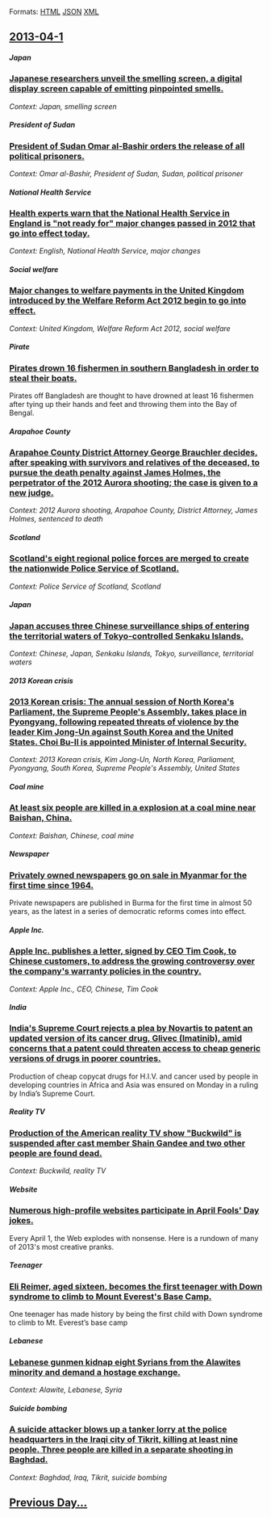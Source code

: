 
Formats: [HTML](2013/04/1/index.html)  [JSON](2013/04/1/index.json)  [XML](2013/04/1/index.xml)  

## [2013-04-1](/news/2013/04/1/index.md)

##### Japan
### [Japanese researchers unveil the smelling screen, a digital display screen capable of emitting pinpointed smells. ](/news/2013/04/1/japanese-researchers-unveil-the-smelling-screen-a-digital-display-screen-capable-of-emitting-pinpointed-smells.md)
_Context: Japan, smelling screen_

##### President of Sudan
### [President of Sudan Omar al-Bashir orders the release of all political prisoners. ](/news/2013/04/1/president-of-sudan-omar-al-bashir-orders-the-release-of-all-political-prisoners.md)
_Context: Omar al-Bashir, President of Sudan, Sudan, political prisoner_

##### National Health Service
### [Health experts warn that the National Health Service in England is "not ready for" major changes passed in 2012 that go into effect today. ](/news/2013/04/1/health-experts-warn-that-the-national-health-service-in-england-is-not-ready-for-major-changes-passed-in-2012-that-go-into-effect-today.md)
_Context: English, National Health Service, major changes_

##### Social welfare
### [Major changes to welfare payments in the United Kingdom introduced by the Welfare Reform Act 2012 begin to go into effect. ](/news/2013/04/1/major-changes-to-welfare-payments-in-the-united-kingdom-introduced-by-the-welfare-reform-act-2012-begin-to-go-into-effect.md)
_Context: United Kingdom, Welfare Reform Act 2012, social welfare_

##### Pirate
### [Pirates drown 16 fishermen in southern Bangladesh in order to steal their boats. ](/news/2013/04/1/pirates-drown-16-fishermen-in-southern-bangladesh-in-order-to-steal-their-boats.md)
Pirates off Bangladesh are thought to have drowned at least 16 fishermen after tying up their hands and feet and throwing them into the Bay of Bengal.

##### Arapahoe County
### [Arapahoe County District Attorney George Brauchler decides, after speaking with survivors and relatives of the deceased, to pursue the death penalty against James Holmes, the perpetrator of the 2012 Aurora shooting; the case is given to a new judge. ](/news/2013/04/1/arapahoe-county-district-attorney-george-brauchler-decides-after-speaking-with-survivors-and-relatives-of-the-deceased-to-pursue-the-death.md)
_Context: 2012 Aurora shooting, Arapahoe County, District Attorney, James Holmes, sentenced to death_

##### Scotland
### [Scotland's eight regional police forces are merged to create the nationwide Police Service of Scotland. ](/news/2013/04/1/scotland-s-eight-regional-police-forces-are-merged-to-create-the-nationwide-police-service-of-scotland.md)
_Context: Police Service of Scotland, Scotland_

##### Japan
### [Japan accuses three Chinese surveillance ships of entering the territorial waters of Tokyo-controlled Senkaku Islands. ](/news/2013/04/1/japan-accuses-three-chinese-surveillance-ships-of-entering-the-territorial-waters-of-tokyo-controlled-senkaku-islands.md)
_Context: Chinese, Japan, Senkaku Islands, Tokyo, surveillance, territorial waters_

##### 2013 Korean crisis
### [2013 Korean crisis: The annual session of North Korea's Parliament, the Supreme People's Assembly, takes place in Pyongyang, following repeated threats of violence by the leader Kim Jong-Un against South Korea and the United States. Choi Bu-Il is appointed Minister of Internal Security. ](/news/2013/04/1/2013-korean-crisis-the-annual-session-of-north-korea-s-parliament-the-supreme-people-s-assembly-takes-place-in-pyongyang-following-repea.md)
_Context: 2013 Korean crisis, Kim Jong-Un, North Korea, Parliament, Pyongyang, South Korea, Supreme People's Assembly, United States_

##### Coal mine
### [At least six people are killed in a explosion at a coal mine near Baishan, China. ](/news/2013/04/1/at-least-six-people-are-killed-in-a-explosion-at-a-coal-mine-near-baishan-china.md)
_Context: Baishan, Chinese, coal mine_

##### Newspaper
### [Privately owned newspapers go on sale in Myanmar for the first time since 1964. ](/news/2013/04/1/privately-owned-newspapers-go-on-sale-in-myanmar-for-the-first-time-since-1964.md)
Private newspapers are published in Burma for the first time in almost 50 years, as the latest in a series of democratic reforms comes into effect.

##### Apple Inc.
### [Apple Inc. publishes a letter, signed by CEO Tim Cook, to Chinese customers, to address the growing controversy over the company's warranty policies in the country. ](/news/2013/04/1/apple-inc-publishes-a-letter-signed-by-ceo-tim-cook-to-chinese-customers-to-address-the-growing-controversy-over-the-company-s-warranty.md)
_Context: Apple Inc., CEO, Chinese, Tim Cook_

##### India
### [India's Supreme Court rejects a plea by Novartis to patent an updated version of its cancer drug, Glivec (Imatinib), amid concerns that a patent could threaten access to cheap generic versions of drugs in poorer countries. ](/news/2013/04/1/india-s-supreme-court-rejects-a-plea-by-novartis-to-patent-an-updated-version-of-its-cancer-drug-glivec-imatinib-amid-concerns-that-a-pa.md)
Production of cheap copycat drugs for H.I.V. and cancer used by people in developing countries in Africa and Asia was ensured on Monday in a ruling by India’s Supreme Court.

##### Reality TV
### [Production of the American reality TV show "Buckwild" is suspended after cast member Shain Gandee and two other people are found dead. ](/news/2013/04/1/production-of-the-american-reality-tv-show-buckwild-is-suspended-after-cast-member-shain-gandee-and-two-other-people-are-found-dead.md)
_Context: Buckwild, reality TV_

##### Website
### [Numerous high-profile websites participate in April Fools' Day jokes. ](/news/2013/04/1/numerous-high-profile-websites-participate-in-april-fools-day-jokes.md)
Every April 1, the Web explodes with nonsense. Here is a rundown of many of 2013&#039;s most creative pranks.

##### Teenager
### [Eli Reimer, aged sixteen, becomes the first teenager with Down syndrome to climb to Mount Everest's Base Camp. ](/news/2013/04/1/eli-reimer-aged-sixteen-becomes-the-first-teenager-with-down-syndrome-to-climb-to-mount-everest-s-base-camp.md)
One teenager has made history by being the first child with Down syndrome to climb to Mt. Everest’s base camp

##### Lebanese
### [Lebanese gunmen kidnap eight Syrians from the Alawites minority and demand a hostage exchange. ](/news/2013/04/1/lebanese-gunmen-kidnap-eight-syrians-from-the-alawites-minority-and-demand-a-hostage-exchange.md)
_Context: Alawite, Lebanese, Syria_

##### Suicide bombing
### [A suicide attacker blows up a tanker lorry at the police headquarters in the Iraqi city of Tikrit, killing at least nine people. Three people are killed in a separate shooting in Baghdad. ](/news/2013/04/1/a-suicide-attacker-blows-up-a-tanker-lorry-at-the-police-headquarters-in-the-iraqi-city-of-tikrit-killing-at-least-nine-people-three-peopl.md)
_Context: Baghdad, Iraq, Tikrit, suicide bombing_

## [Previous Day...](/news/2013/03/31/index.md)

